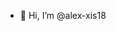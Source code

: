 - 👋 Hi, I’m @alex-xis18


<!---
alex-xis18/alex-xis18 is a ✨ special ✨ repository because its `README.md` (this file) appears on your GitHub profile.
You can click the Preview link to take a look at your changes.
--->
